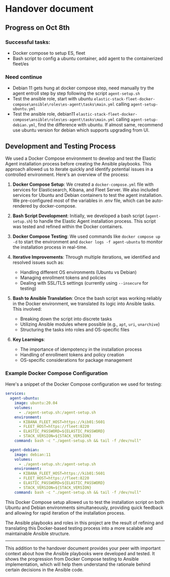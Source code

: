 # Handover document

## Progress on Oct 8th
### Successful tasks:
* Docker compose to setup ES, fleet
* Bash script to config a ubuntu container, add agent to the containerized fleet/es 

### Need continue
* Debian 11 gets hung at docker compose step, need manually try the agent entroll step by step following the script `agent-setup.sh`
* Test the ansible role, start with ubuntu `elastic-stack-fleet-docker-compose\ansible\roles\es-agent\tasks\main.yml` calling `agent-setup-ubuntu.yml`
* Test the ansible role, debian11 `elastic-stack-fleet-docker-compose\ansible\roles\es-agent\tasks\main.yml` calling `agent-setup-debian.yml`, find the difference with ubuntu. If almost same, recommend use ubuntu version for debian which supports upgrading from UI.


## Development and Testing Process

We used a Docker Compose environment to develop and test the Elastic Agent installation process before creating the Ansible playbooks. This approach allowed us to iterate quickly and identify potential issues in a controlled environment. Here's an overview of the process:

1. **Docker Compose Setup**:
   We created a `docker-compose.yml` file with services for Elasticsearch, Kibana, and Fleet Server. We also included services for Ubuntu and Debian containers to test the agent installation.
   We pre-configured most of the variables in .env file, which can be auto-rendered by docker-compose.

2. **Bash Script Development**:
   Initially, we developed a bash script (`agent-setup.sh`) to handle the Elastic Agent installation process. This script was tested and refined within the Docker containers.

3. **Docker Compose Testing**:
   We used commands like `docker compose up -d` to start the environment and `docker logs -f agent-ubuntu` to monitor the installation process in real-time.

4. **Iterative Improvements**:
   Through multiple iterations, we identified and resolved issues such as:
   - Handling different OS environments (Ubuntu vs Debian)
   - Managing enrollment tokens and policies
   - Dealing with SSL/TLS settings (currently using `--insecure` for testing)

5. **Bash to Ansible Translation**:
   Once the bash script was working reliably in the Docker environment, we translated its logic into Ansible tasks. This involved:
   - Breaking down the script into discrete tasks
   - Utilizing Ansible modules where possible (e.g., `apt`, `uri`, `unarchive`)
   - Structuring the tasks into roles and OS-specific files

6. **Key Learnings**:
   - The importance of idempotency in the installation process
   - Handling of enrollment tokens and policy creation
   - OS-specific considerations for package management

### Example Docker Compose Configuration

Here's a snippet of the Docker Compose configuration we used for testing:

```yaml
services:
  agent-ubuntu:
    image: ubuntu:20.04
    volumes:
      - ./agent-setup.sh:/agent-setup.sh
    environment:
      - KIBANA_FLEET_HOST=https://kib01:5601
      - FLEET_HOST=https://fleet:8220
      - ELASTIC_PASSWORD=${ELASTIC_PASSWORD}
      - STACK_VERSION=${STACK_VERSION}
    command: bash -c "./agent-setup.sh && tail -f /dev/null"

  agent-debian:
    image: debian:11
    volumes:
      - ./agent-setup.sh:/agent-setup.sh
    environment:
      - KIBANA_FLEET_HOST=https://kib01:5601
      - FLEET_HOST=https://fleet:8220
      - ELASTIC_PASSWORD=${ELASTIC_PASSWORD}
      - STACK_VERSION=${STACK_VERSION}
    command: bash -c "./agent-setup.sh && tail -f /dev/null"
```

This Docker Compose setup allowed us to test the installation script on both Ubuntu and Debian environments simultaneously, providing quick feedback and allowing for rapid iteration of the installation process.

The Ansible playbooks and roles in this project are the result of refining and translating this Docker-based testing process into a more scalable and maintainable Ansible structure.

---

This addition to the handover document provides your peer with important context about how the Ansible playbooks were developed and tested. It shows the progression from Docker Compose testing to Ansible implementation, which will help them understand the rationale behind certain decisions in the Ansible code.